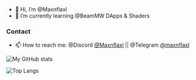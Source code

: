 - 👋 Hi, I’m @Maxnflaxl
- 🌱 I’m currently learning @BeamMW DApps & Shaders
 <!-- - 💞️ I’m looking to collaborate on ... --> 
### Contact
- 📫 How to reach me: @Discord [@Maxnflaxl](https://discordapp.com/users/689128445271474215) ||
                      @Telegram [@maxnflaxl](https://t.me/maxnflaxl)

<!---
Maxnflaxl/Maxnflaxl is a ✨ special ✨ repository because its `README.md` (this file) appears on your GitHub profile.
You can click the Preview link to take a look at your changes.
--->
![My GitHub stats](https://github-readme-stats.vercel.app/api?username=Maxnflaxl&show_icons=true&theme=radical&count_private=true)

![Top Langs](https://github-readme-stats.vercel.app/api/top-langs/?username=Maxnflaxl&theme=radical)

